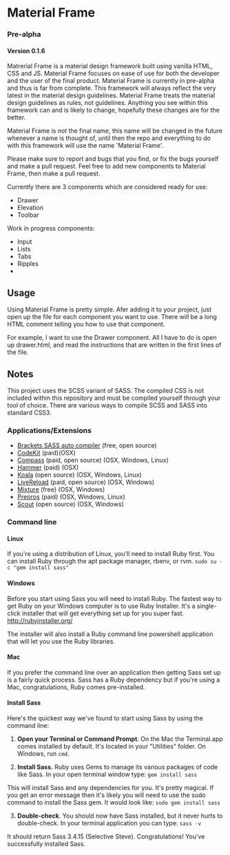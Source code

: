 # Material Frame
### Pre-alpha
#### Version 0.1.6
Matrerial Frame is a material design framework built using vanilla HTML, CSS and JS. Material Frame focuses on ease of use for both the developer and the user of the final product.  Material Frame is currently in pre-alpha and thus is far from complete. This framework will always reflect the very latest in the material design guidelines. Material Frame treats the material design guidelines as rules, not guidelines. Anything you see within this framework can and is likely to change, hopefully these changes are for the better.

Material Frame is _not_ the final name, this name will be changed in the future whenever a name is thought of, until then the repo and everything to do with this framework will use the name 'Material Frame'.

Please make sure to report and bugs that you find, or fix the bugs yourself and make a pull request. Feel free to add new components to Material Frame, then make a pull request.

Currently there are 3 components which are considered ready for use:
- Drawer
- Elevation
- Toolbar

Work in progress components:
- Input
- Lists
- Tabs
- Ripples
- 

## Usage

Using Material Frame is pretty simple. Afer adding it to your project, just open up the file for each component you want to use. There will be a long HTML comment telling you how to use that component. 

For example, I want to use the Drawer component. All I have to do is open up drawer.html, and read the instructions that are written in the first lines of the file.

## Notes
This project uses the SCSS variant of SASS. The compiled CSS is not included within this repository and must be compiled yourself through your tool of choice.
There are various ways to compile SCSS and SASS into standard CSS3.

### Applications/Extensions
* <a href="https://github.com/jasonsanjose/brackets-sass">Brackets SASS auto compiler</a> (free, open source)
* <a href="http://incident57.com/codekit/">CodeKit</a> (paid)(OSX)
* <a href="http://compass.kkbox.com/">Compass</a> (paid, open source) (OSX, Windows, Linux)
* <a href="http://hammerformac.com/">Hammer</a> (paid) (OSX)
* <a href="http://koala-app.com/">Koala</a> (open source) (OSX, Windows, Linux)
* <a href="http://livereload.com/">LiveReload</a> (paid, open source) (OSX, Windows)
* <a href="http://mixture.io/">Mixture</a> (free) (OSX, Windows)
* <a href="https://prepros.io/">Prepros</a> (paid) (OSX, Windows, Linux)
* <a href="http://mhs.github.io/scout-app/">Scout</a> (open source) (OSX, Windows)

### Command line

#### Linux
If you're using a distribution of Linux, you'll need to install Ruby first. You can install Ruby through the apt package manager, rbenv, or rvm.
`sudo su -c "gem install sass"`
#### Windows
Before you start using Sass you will need to install Ruby. The fastest way to get Ruby on your Windows computer is to use Ruby Installer. It's a single-click installer that will get everything set up for you super fast.
http://rubyinstaller.org/

The installer will also install a Ruby command line powershell application that will let you use the Ruby libraries.

#### Mac
If you prefer the command line over an application then getting Sass set up is a fairly quick process. Sass has a Ruby dependency but if you're using a Mac, congratulations, Ruby comes pre-installed.

#### Install Sass
Here's the quickest way we've found to start using Sass by using the command line:

1. <b>Open your Terminal or Command Prompt</b>. On the Mac the Terminal.app comes installed by default. It's located in your "Utilities" folder. On Windows, run `cmd`.

2. <b>Install Sass.</b> Ruby uses Gems to manage its various packages of code like Sass. In your open terminal window type:
`gem install sass`

This will install Sass and any dependencies for you. It's pretty magical. If you get an error message then it's likely you will need to use the sudo command to install the Sass gem. It would look like:
`sudo gem install sass`

3. <b>Double-check</b>. You should now have Sass installed, but it never hurts to double-check. In your terminal application you can type:
`sass -v`

It should return Sass 3.4.15 (Selective Steve). Congratulations! You've successfully installed Sass.
